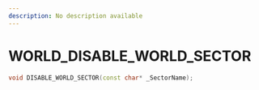 ```yaml
---
description: No description available 
---
```


# WORLD\_DISABLE_WORLD_SECTOR

```cpp
void DISABLE_WORLD_SECTOR(const char* _SectorName);
```